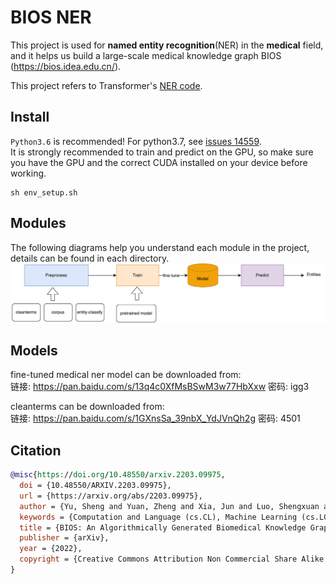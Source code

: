 # BIOS NER
This project is used for **named entity recognition**(NER) in the **medical** field, and it helps us build a large-scale medical knowledge graph BIOS (https://bios.idea.edu.cn/).

This project refers to Transformer's [NER code](https://github.com/huggingface/transformers/tree/main/examples/legacy/token-classification).

## Install
`Python3.6` is recommended! For python3.7, see [issues 14559](https://github.com/huggingface/transformers/issues/14559).  
It is strongly recommended to train and predict on the GPU, so make sure you have the GPU and the correct CUDA installed on your device before working.
```commandline
sh env_setup.sh
```

## Modules
The following diagrams help you understand each module in the project, details can be found in each directory.
![img.png](doc/img.png)

## Models
fine-tuned medical ner model can be downloaded from:  
链接: https://pan.baidu.com/s/13q4c0XfMsBSwM3w77HbXxw  密码: igg3

cleanterms can be downloaded from:  
链接: https://pan.baidu.com/s/1GXnsSa_39nbX_YdJVnQh2g  密码: 4501


## Citation
```bibtex
@misc{https://doi.org/10.48550/arxiv.2203.09975,
  doi = {10.48550/ARXIV.2203.09975},
  url = {https://arxiv.org/abs/2203.09975},
  author = {Yu, Sheng and Yuan, Zheng and Xia, Jun and Luo, Shengxuan and Ying, Huaiyuan and Zeng, Sihang and Ren, Jingyi and Yuan, Hongyi and Zhao, Zhengyun and Lin, Yucong and Lu, Keming and Wang, Jing and Xie, Yutao and Shum, Heung-Yeung},
  keywords = {Computation and Language (cs.CL), Machine Learning (cs.LG), FOS: Computer and information sciences, FOS: Computer and information sciences},
  title = {BIOS: An Algorithmically Generated Biomedical Knowledge Graph},
  publisher = {arXiv},
  year = {2022},
  copyright = {Creative Commons Attribution Non Commercial Share Alike 4.0 International}
}

```
